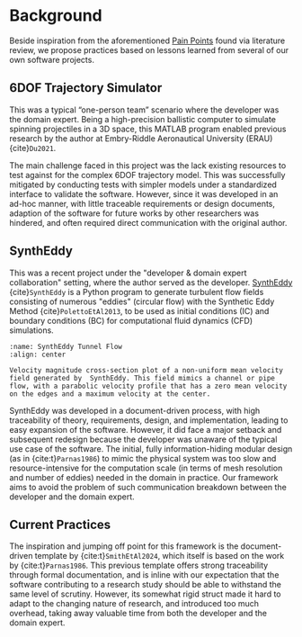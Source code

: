 # Background
Beside inspiration from the aforementioned [Pain Points](./introduction.md#pain-points) found via literature review, we propose practices based on lessons learned from several of our own software projects.

## 6DOF Trajectory Simulator
This was a typical “one-person team” scenario where the developer was the domain
expert.
Being a high-precision ballistic computer to simulate spinning projectiles in a 3D space, this MATLAB program enabled previous research by the author at Embry-Riddle Aeronautical University (ERAU) {cite}`Du2021`.

The main challenge faced in this project was the lack existing resources to test against for the complex 6DOF trajectory model.
This was successfully mitigated by conducting tests with simpler models under a standardized interface to validate the software.
However, since it was developed in an ad-hoc manner, with little traceable requirements or design documents, adaption of the software for future works by other researchers was hindered, and often required direct communication with the original author.

## SynthEddy
This was a recent project under the "developer & domain expert collaboration" setting, where the author served as the developer.
[SynthEddy](https://github.com/omltcat/turbulent-flow) {cite}`SynthEddy` is a Python program to generate turbulent flow fields consisting of numerous "eddies" (circular flow) with the Synthetic Eddy Method {cite}`PolettoEtAl2013`, to be used as initial conditions (IC) and boundary conditions (BC) for computational fluid dynamics (CFD) simulations.

```{figure} figures/SynthEddy_tunnel.png
:name: SynthEddy Tunnel Flow
:align: center

Velocity magnitude cross-section plot of a non-uniform mean velocity field generated by  SynthEddy. This field mimics a channel or pipe flow, with a parabolic velocity profile that has a zero mean velocity on the edges and a maximum velocity at the center.
```

SynthEddy was developed in a document-driven process, with high traceability of theory, requirements, design, and implementation, leading to easy expansion of the software.
However, it did face a major setback and subsequent redesign because the developer was unaware of the typical use case of the software.
The initial, fully information-hiding modular design (as in {cite:t}`Parnas1986`) to mimic the physical system was too slow and resource-intensive for the computation scale (in terms of mesh resolution and number of eddies) needed in the domain in practice. 
Our framework aims to avoid the problem of such communication breakdown between the developer and the domain expert.

## Current Practices
The inspiration and jumping off point for this framework is the document-driven template by {cite:t}`SmithEtAl2024`, which itself is based on the work by {cite:t}`Parnas1986`.
This previous template offers strong traceability through formal documentation, and is inline with our expectation that the software contributing to a research study should be able to withstand the same level of scrutiny.
However, its somewhat rigid struct made it hard to adapt to the changing nature of research, and introduced too much overhead, taking away valuable time from both the developer and the domain expert.
